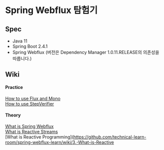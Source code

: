 # Spring Webflux 탐험기

## Spec
- Java 11
- Spring Boot 2.4.1
- Spring Webflux (버전은 Dependency Manager 1.0.11.RELEASE의 의존성을 따릅니다.)

## Wiki

#### Practice  
[How to use Flux and Mono](https://github.com/technical-learn-room/spring-webflux-learn/wiki/4.-Flux-and-Mono)  
[How to use StepVerifier](https://github.com/technical-learn-room/spring-webflux-learn/wiki/5.-How-to-use-StepVerifier)

#### Theory   
[What is Spring Webflux](https://github.com/technical-learn-room/spring-webflux-learn/wiki/1.-What-is-Spring-Webflux)  
[What is Reactive Streams](https://github.com/technical-learn-room/spring-webflux-learn/wiki/2.-What-is-Reactive-Streams)  
[What is Reactive Programming](https://github.com/technical-learn-room/spring-webflux-learn/wiki/3.-What-is-Reactive
